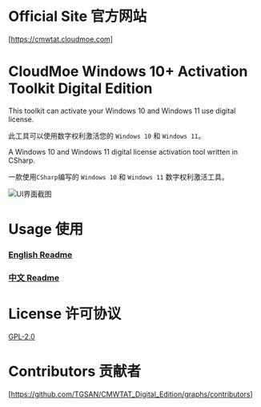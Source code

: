 # Official Site 官方网站

[https://cmwtat.cloudmoe.com]

# CloudMoe Windows 10+ Activation Toolkit Digital Edition

This toolkit can activate your Windows 10 and Windows 11 use digital license.  

此工具可以使用数字权利激活您的 `Windows 10` 和 `Windows 11`。 

A Windows 10 and Windows 11 digital license activation tool written in CSharp.  

一款使用`CSharp`编写的 `Windows 10` 和 `Windows 11` 数字权利激活工具。

![UI界面截图][UI_image]

# Usage 使用

### [English Readme](./README.zh.md)  

### [中文 Readme](./README.en.md)  

# License 许可协议

[GPL-2.0](./LICENSE)

# Contributors 贡献者

[https://github.com/TGSAN/CMWTAT_Digital_Edition/graphs/contributors]

[UI_image]:./images/UI.jpg
[https://cmwtat.cloudmoe.com]:https://cmwtat.cloudmoe.com
[https://github.com/TGSAN/CMWTAT_Digital_Edition/graphs/contributors]:https://github.com/TGSAN/CMWTAT_Digital_Edition/graphs/contributors
